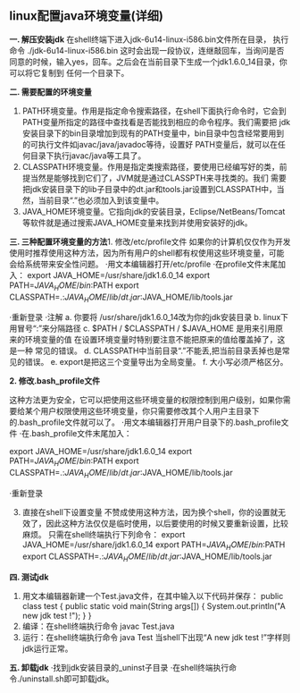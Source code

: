 ## linux配置java环境变量(详细) 

**一. 解压安装jdk** 
在shell终端下进入jdk-6u14-linux-i586.bin文件所在目录， 
执行命令 ./jdk-6u14-linux-i586.bin 这时会出现一段协议，连继敲回车，当询问是否同意的时候，输入yes，回车。之后会在当前目录下生成一个jdk1.6.0_14目录，你可以将它复制到 任何一个目录下。 

**二. 需要配置的环境变量** 
1. PATH环境变量。作用是指定命令搜索路径，在shell下面执行命令时，它会到PATH变量所指定的路径中查找看是否能找到相应的命令程序。我们需要把 jdk安装目录下的bin目录增加到现有的PATH变量中，bin目录中包含经常要用到的可执行文件如javac/java/javadoc等待，设置好 PATH变量后，就可以在任何目录下执行javac/java等工具了。 
2. CLASSPATH环境变量。作用是指定类搜索路径，要使用已经编写好的类，前提当然是能够找到它们了，JVM就是通过CLASSPTH来寻找类的。我们 需要把jdk安装目录下的lib子目录中的dt.jar和tools.jar设置到CLASSPATH中，当然，当前目录“.”也必须加入到该变量中。 
3. JAVA_HOME环境变量。它指向jdk的安装目录，Eclipse/NetBeans/Tomcat等软件就是通过搜索JAVA_HOME变量来找到并使用安装好的jdk。 

**三. 三种配置环境变量的方法**1. 修改/etc/profile文件 
如果你的计算机仅仅作为开发使用时推荐使用这种方法，因为所有用户的shell都有权使用这些环境变量，可能会给系统带来安全性问题。 
·用文本编辑器打开/etc/profile 
·在profile文件末尾加入： 
export JAVA_HOME=/usr/share/jdk1.6.0_14 
export PATH=$JAVA_HOME/bin:$PATH 
export CLASSPATH=.:$JAVA_HOME/lib/dt.jar:$JAVA_HOME/lib/tools.jar 

·重新登录 
·注解 
a. 你要将 /usr/share/jdk1.6.0_14改为你的jdk安装目录 
b. linux下用冒号“:”来分隔路径 
c. $PATH / $CLASSPATH / $JAVA_HOME 是用来引用原来的环境变量的值 
在设置环境变量时特别要注意不能把原来的值给覆盖掉了，这是一种 
常见的错误。 
d. CLASSPATH中当前目录“.”不能丢,把当前目录丢掉也是常见的错误。 
e. export是把这三个变量导出为全局变量。 
f. 大小写必须严格区分。 

**2. 修改.bash_profile文件** 

这种方法更为安全，它可以把使用这些环境变量的权限控制到用户级别，如果你需要给某个用户权限使用这些环境变量，你只需要修改其个人用户主目录下的.bash_profile文件就可以了。 
·用文本编辑器打开用户目录下的.bash_profile文件 
·在.bash_profile文件末尾加入： 

export JAVA_HOME=/usr/share/jdk1.6.0_14 
export PATH=$JAVA_HOME/bin:$PATH 
export CLASSPATH=.:$JAVA_HOME/lib/dt.jar:$JAVA_HOME/lib/tools.jar 

·重新登录 

3. 直接在shell下设置变量 
  不赞成使用这种方法，因为换个shell，你的设置就无效了，因此这种方法仅仅是临时使用，以后要使用的时候又要重新设置，比较麻烦。 
  只需在shell终端执行下列命令： 
  export JAVA_HOME=/usr/share/jdk1.6.0_14 
  export PATH=$JAVA_HOME/bin:$PATH 
  export CLASSPATH=.:$JAVA_HOME/lib/dt.jar:$JAVA_HOME/lib/tools.jar 

**四. 测试jdk** 
1. 用文本编辑器新建一个Test.java文件，在其中输入以下代码并保存： 
  public class test { 
  public static void main(String args[]) { 
  System.out.println("A new jdk test !"); 
  } 
  } 
2. 编译：在shell终端执行命令 javac Test.java 
3. 运行：在shell终端执行命令 java Test 
  当shell下出现“A new jdk test !”字样则jdk运行正常。 

**五. 卸载jdk** 
·找到jdk安装目录的_uninst子目录 
·在shell终端执行命令./uninstall.sh即可卸载jdk。